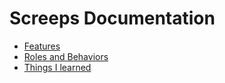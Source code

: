# Screeps Documentation

* [Features](docs/features.md)
* [Roles and Behaviors](docs/roles-and-behaviors.md)
* [Things I learned](docs/things-i-learned.md)
